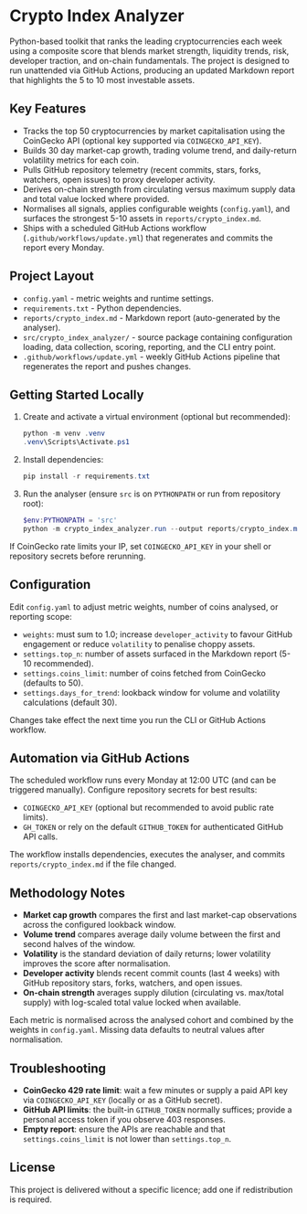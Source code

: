 # Crypto Index Analyzer

Python-based toolkit that ranks the leading cryptocurrencies each week using a composite score that blends market strength, liquidity trends, risk, developer traction, and on-chain fundamentals. The project is designed to run unattended via GitHub Actions, producing an updated Markdown report that highlights the 5 to 10 most investable assets.

## Key Features
- Tracks the top 50 cryptocurrencies by market capitalisation using the CoinGecko API (optional key supported via `COINGECKO_API_KEY`).
- Builds 30 day market-cap growth, trading volume trend, and daily-return volatility metrics for each coin.
- Pulls GitHub repository telemetry (recent commits, stars, forks, watchers, open issues) to proxy developer activity.
- Derives on-chain strength from circulating versus maximum supply data and total value locked where provided.
- Normalises all signals, applies configurable weights (`config.yaml`), and surfaces the strongest 5-10 assets in `reports/crypto_index.md`.
- Ships with a scheduled GitHub Actions workflow (`.github/workflows/update.yml`) that regenerates and commits the report every Monday.

## Project Layout
- `config.yaml` - metric weights and runtime settings.
- `requirements.txt` - Python dependencies.
- `reports/crypto_index.md` - Markdown report (auto-generated by the analyser).
- `src/crypto_index_analyzer/` - source package containing configuration loading, data collection, scoring, reporting, and the CLI entry point.
- `.github/workflows/update.yml` - weekly GitHub Actions pipeline that regenerates the report and pushes changes.

## Getting Started Locally
1. Create and activate a virtual environment (optional but recommended):
   ```powershell
   python -m venv .venv
   .venv\Scripts\Activate.ps1
   ```
2. Install dependencies:
   ```powershell
   pip install -r requirements.txt
   ```
3. Run the analyser (ensure `src` is on `PYTHONPATH` or run from repository root):
   ```powershell
   $env:PYTHONPATH = 'src'
   python -m crypto_index_analyzer.run --output reports/crypto_index.md
   ```

If CoinGecko rate limits your IP, set `COINGECKO_API_KEY` in your shell or repository secrets before rerunning.

## Configuration
Edit `config.yaml` to adjust metric weights, number of coins analysed, or reporting scope:
- `weights`: must sum to 1.0; increase `developer_activity` to favour GitHub engagement or reduce `volatility` to penalise choppy assets.
- `settings.top_n`: number of assets surfaced in the Markdown report (5-10 recommended).
- `settings.coins_limit`: number of coins fetched from CoinGecko (defaults to 50).
- `settings.days_for_trend`: lookback window for volume and volatility calculations (default 30).

Changes take effect the next time you run the CLI or GitHub Actions workflow.

## Automation via GitHub Actions
The scheduled workflow runs every Monday at 12:00 UTC (and can be triggered manually). Configure repository secrets for best results:
- `COINGECKO_API_KEY` (optional but recommended to avoid public rate limits).
- `GH_TOKEN` or rely on the default `GITHUB_TOKEN` for authenticated GitHub API calls.

The workflow installs dependencies, executes the analyser, and commits `reports/crypto_index.md` if the file changed.

## Methodology Notes
- **Market cap growth** compares the first and last market-cap observations across the configured lookback window.
- **Volume trend** compares average daily volume between the first and second halves of the window.
- **Volatility** is the standard deviation of daily returns; lower volatility improves the score after normalisation.
- **Developer activity** blends recent commit counts (last 4 weeks) with GitHub repository stars, forks, watchers, and open issues.
- **On-chain strength** averages supply dilution (circulating vs. max/total supply) with log-scaled total value locked when available.

Each metric is normalised across the analysed cohort and combined by the weights in `config.yaml`. Missing data defaults to neutral values after normalisation.

## Troubleshooting
- **CoinGecko 429 rate limit**: wait a few minutes or supply a paid API key via `COINGECKO_API_KEY` (locally or as a GitHub secret).
- **GitHub API limits**: the built-in `GITHUB_TOKEN` normally suffices; provide a personal access token if you observe 403 responses.
- **Empty report**: ensure the APIs are reachable and that `settings.coins_limit` is not lower than `settings.top_n`.

## License
This project is delivered without a specific licence; add one if redistribution is required.
